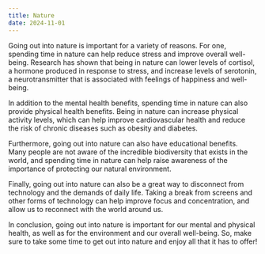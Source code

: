 ```yaml
---
title: Nature
date: 2024-11-01
---
```

Going out into nature is important for a variety of reasons. For one, spending time in nature can help reduce stress and improve overall well-being. Research has shown that being in nature can lower levels of cortisol, a hormone produced in response to stress, and increase levels of serotonin, a neurotransmitter that is associated with feelings of happiness and well-being.

In addition to the mental health benefits, spending time in nature can also provide physical health benefits. Being in nature can increase physical activity levels, which can help improve cardiovascular health and reduce the risk of chronic diseases such as obesity and diabetes.

Furthermore, going out into nature can also have educational benefits. Many people are not aware of the incredible biodiversity that exists in the world, and spending time in nature can help raise awareness of the importance of protecting our natural environment.

Finally, going out into nature can also be a great way to disconnect from technology and the demands of daily life. Taking a break from screens and other forms of technology can help improve focus and concentration, and allow us to reconnect with the world around us.

In conclusion, going out into nature is important for our mental and physical health, as well as for the environment and our overall well-being. So, make sure to take some time to get out into nature and enjoy all that it has to offer!
